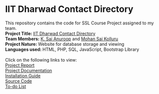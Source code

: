 # IIT Dharwad Contact Directory
<html>
  <h>
This repository contains the code for SSL Course Project assigned to my team.
  </h>
  <body><br>
    <b> Project Title: </b> <a href="http://10.250.8.18/iitdhcd-new/pro0.php">IIT Dharwad Contact Directory</a> <br>
    <b>Team Members:</b> <a href="https://ksanu1998.github.io/new_profile/index.html">K. Sai Anuroop</a> and <a href="https://mohansaikolluru.github.io/profile.github.io/profile1.html">Mohan Sai Kolluru</a><br>
  <b>Project Nature: </b>Website for database storage and viewing <br>
  <b>Languages used: </b>HTML, PHP, SQL, JavaScript, Bootstrap Library <br><br>
<!--Estimated Duration of Project: One month-->
Click on the following links to view:<br>
<a href="https://github.com/mohansaikolluru/iitdh_contact_directory-1/blob/master/sslpro.pdf">Project Report</a><br>
<a href="https://github.com/mohansaikolluru/iitdh_contact_directory-1/blob/master/documentation.pdf">Project Documentation</a><br>
<a href="https://github.com/mohansaikolluru/iitdh_contact_directory-1/blob/master/README.txt">Installation Guide</a><br>
<a href="https://github.com/mohansaikolluru/iitdh_contact_directory-1/blob/master/iitdhcd-new.tgz">Source Code</a><br>
<a href="https://github.com/mohansaikolluru/iitdh_contact_directory-1/blob/master/to_do.txt">To-do List</a><br>
</body>
</html>
